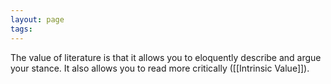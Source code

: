 ```yaml
---
layout: page
tags: 
---
```


The value of literature is that it allows you to eloquently describe and argue your stance. It also allows you to read more critically ([[Intrinsic Value]]).
